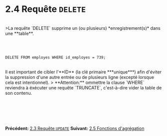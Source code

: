 # 2.4 Requête <code class="prettyprint">DELETE</code>

<br>
>La requête `DELETE` supprime un (ou plusieurs) *enregistrement(s)* dans une **table**.

<br><br>

    DELETE FROM employes WHERE id_employes = 739;

<br>
Il est important de cibler l'**ID** (la clé primaire ***unique***) afin d'éviter la suppression d'une autre entrée ou de plusieurs ligne (excepté lorsque cela est intentionnel).
> **Attention:** ommettre la clause `WHERE` reviendra à éxécuter une requête `TRUNCATE`, c'est-à-dire vider la table de son contenu.

<br><br>
-----
**Précédent:** [2.3 Requête <code class="prettyprint">UPDATE</code>](?file=6_update.md)
**Suivant:** [2.5 Fonctions d'agrégation](?file=8_fonctions_d_agregation.md)